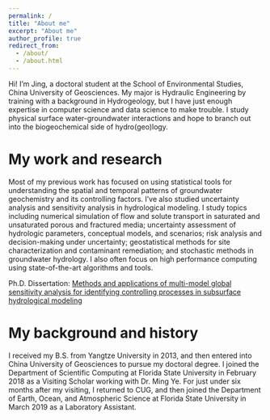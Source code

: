 ```yaml
---
permalink: /
title: "About me"
excerpt: "About me"
author_profile: true
redirect_from: 
  - /about/
  - /about.html
---
```


Hi! I’m Jing, a doctoral  student at the School of Environmental Studies, China University of Geosciences. My major is Hydraulic Engineering by training with a background in  Hydrogeology, but I have just enough expertise in computer science and data science to make trouble.  I study physical surface water-groundwater interactions and hope to branch out into the biogeochemical side of hydro(geo)logy. 

My work and research
======
Most of my previous work has focused on using statistical tools for understanding the spatial and temporal patterns of groundwater geochemistry and its controlling factors. I’ve also studied uncertainty analysis and sensitivity analysis in hydrological modeling. I study topics including numerical simulation of flow and solute transport in saturated and unsaturated porous and fractured media; uncertainty assessment of hydrologic parameters, conceptual models, and scenarios; risk analysis and decision-making under uncertainty;
geostatistical methods for site characterization and contaminant remediation; and stochastic methods in groundwater hydrology. I also often focus on high performance computing using state-of-the-art algorithms and tools.

Ph.D. Dissertation: [Methods and applications of multi-model global sensitivity analysis for identifying controlling processes in subsurface hydrological modeling](https://doi.org/10.1007/s12665-017-6759-6)

My background and history
======
I received my B.S. from Yangtze University in 2013, and then entered into China University of Geosciences to pursue my doctoral degree. I joined the Department of Scientific Computing at Florida State University in February 2018 as a Visiting Scholar working with Dr. Ming Ye. For just under six months after my visiting, I returned to CUG, and then joined the Department of Earth, Ocean, and Atmospheric Science at Florida State University in March 2019 as a Laboratory Assistant.
